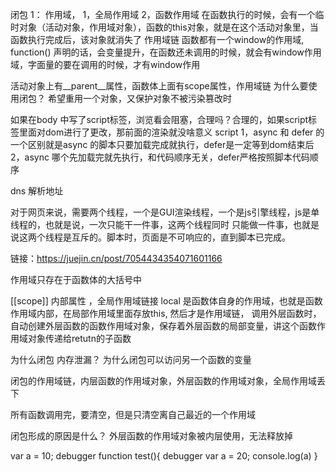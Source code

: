 闭包
1： 作用域，
    1，全局作用域
    2，函数作用域
        在函数执行的时候，会有一个临时对象（活动对象，作用域对象），函数的this对象，就是在这个活动对象里，当函数执行完成后，该对象就消失了
作用域链
    函数都有一个window的作用域, function() 声明的话，会变量提升，在函数还未调用的时候，就会有window作用域，字面量的要在调用的时候，才有window作用

活动对象上有__parent__属性，函数体上面有scope属性，作用域链
为什么要使用闭包？
    希望重用一个对象，又保护对象不被污染篡改时


如果在body 中写了script标签，浏览看会阻塞，合理吗？合理的，如果script标签里面对dom进行了更改，那前面的渲染就没啥意义
script 
    1，async 和 defer 的一个区别就是async 的脚本只要加载完成就执行，defer是一定等到dom结束后
    2，async 哪个先加载完就先执行，和代码顺序无关，defer严格按照脚本代码顺序




dns 解析地址



对于网页来说，需要两个线程，一个是GUI渲染线程，一个是js引擎线程，js是单线程的，也就是说，一次只能干一件事，这两个线程同时
只能做一件事，也就是说这两个线程是互斥的。脚本时，⻚面是不可响应的，直到脚本已完成。









链接：https://juejin.cn/post/7054434354071601166

作用域只存在于函数体的大括号中

[[scope]] 内部属性 ，全局作用域链接
local 是函数体自身的作用域，也就是函数作用域内部，在局部作用域里面存放this, 然后才是作用域链，
调用外层函数时，自动创建外层函数的函数作用域对象，保存着外层函数的局部变量，讲这个函数作用域对象传递给retutn的子函数


为什么闭包 内存泄漏？
为什么闭包可以访问另一个函数的变量

闭包的作用域链，内层函数的作用域对象，外层函数的作用域对象，全局作用域丢下

所有函数调用完，要清空，但是只清空离自己最近的一个作用域

闭包形成的原因是什么？ 外层函数的作用域对象被内层使用，无法释放掉


var a = 10;
debugger
function test(){
    debugger
    var a = 20;
    console.log(a)
}